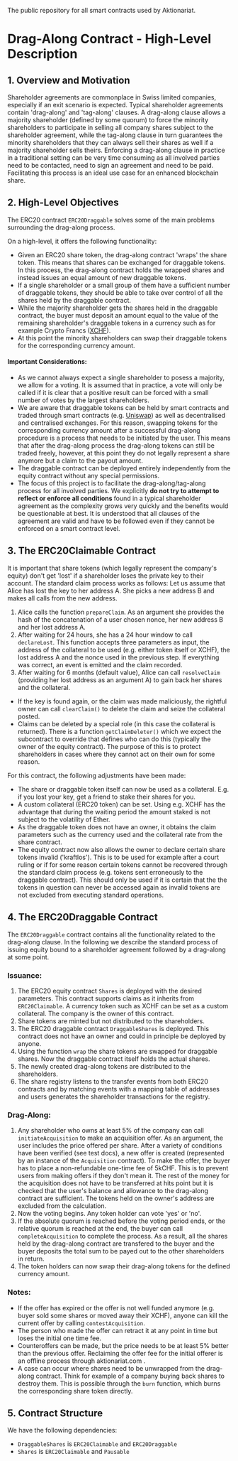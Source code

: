 The public repository for all smart contracts used by Aktionariat.

# Drag-Along Contract - High-Level Description

## 1. Overview and Motivation

Shareholder agreements are commonplace in Swiss limited companies, especially if an exit scenario is expected. Typical shareholder agreements contain 'drag-along' and 'tag-along' clauses. A drag-along clause allows a majority shareholder (defined by some quorum) to force the minority shareholders to participate in selling all company shares subject to the shareholder agreement, while the tag-along clause in turn guarantees the minority shareholders that they can always sell their shares as well if a majority shareholder sells theirs. Enforcing a drag-along clause in practice in a traditional setting can be very time consuming as all involved parties need to be contacted, need to sign an agreement and need to be paid. Facilitating this process is an ideal use case for an enhanced blockchain share.

## 2. High-Level Objectives

The ERC20 contract `ERC20Draggable` solves some of the main problems surrounding the drag-along process.

On a high-level, it offers the following functionality:

- Given an ERC20 share token, the drag-along contract 'wraps' the share token. This means that shares can be exchanged for draggable tokens. In this process, the drag-along contract holds the wrapped shares and instead issues an equal amount of new draggable tokens.
- If a single shareholder or a small group of them have a sufficient number of draggable tokens, they should be able to take over control of all the shares held by the draggable contract.
- While the majority shareholder gets the shares held in the draggable contract, the buyer must deposit an amount equal to the value of the remaining shareholder's draggable tokens in a currency such as for example Crypto Francs ([XCHF](https://www.swisscryptotokens.ch)).
- At this point the minority shareholders can swap their draggable tokens for the corresponding currency amount.

#### Important Considerations:

- As we cannot always expect a single shareholder to posess a majority, we allow for a voting. It is assumed that in practice, a vote will only be called if it is clear that a positive result can be forced with a small number of votes by the largest shareholders.
- We are aware that draggable tokens can be held by smart contracts and traded through smart contracts (e.g. [Uniswap](https://uniswap.io)) as well as decentralised and centralised exchanges. For this reason, swapping tokens for the corresponding currency amount after a successful drag-along procedure is a process that needs to be initiated by the user. This means that after the drag-along process the drag-along tokens can still be traded freely, however, at this point they do not legally represent a share anymore but a claim to the payout amount.
- The draggable contract can be deployed entirely independently from the equity contract without any special permissions.
- The focus of this project is to facilitate the drag-along/tag-along process for all involved parties. We explicitly <b>do not try to attempt to reflect or enforce all conditions </b> found in a typical shareholder agreement as the complexity grows very quickly and the benefits would be questionable at best. It is understood that all clauses of the agreement are valid and have to be followed even if they cannot be enforced on a smart contract level.

## 3. The ERC20Claimable Contract

It is important that share tokens (which legally represent the company's equity) don't get 'lost' if a shareholder loses the private key to their account. The standard claim process works as follows: Let us assume that Alice has lost the key to her address A. She picks a new address B and makes all calls from the new address.

1. Alice calls the function `prepareClaim`. As an argument she provides the hash of the concatenation of a user chosen nonce, her new address B and her lost address A.
2. After waiting for 24 hours, she has a 24 hour window to call `declareLost`. This function accepts three parameters as input, the address of the collateral to be used (e.g. either token itself or XCHF), the lost address A and the nonce used in the previous step. If everything was correct, an event is emitted and the claim recorded.
3. After waiting for 6 months (default value), Alice can call `resolveClaim` (providing her lost address as an argument A) to gain back her shares and the collateral.

- If the key is found again, or the claim was made maliciously, the rightful owner can call `clearClaim()` to delete the claim and seize the collateral posted.
- Claims can be deleted by a special role (in this case the collateral is returned). There is a function `getClaimDeleter()` which we expect the subcontract to override that defines who can do this (typically the owner of the equity contract). The purpose of this is to protect shareholders in cases where they cannot act on their own for some reason.

For this contract, the following adjustments have been made:

- The share or draggable token itself can now be used as a collateral. E.g. if you lost your key, get a friend to stake their shares for you.
- A custom collateral (ERC20 token) can be set. Using e.g. XCHF has the advantage that during the waiting period the amount staked is not subject to the volatility of Ether.
- As the draggable token does not have an owner, it obtains the claim parameters such as the currency used and the collateral rate from the share contract.
- The equity contract now also allows the owner to declare certain share tokens invalid ('kraftlos'). This is to be used for example after a court ruling or if for some reason certain tokens cannot be recovered through the standard claim process (e.g. tokens sent erroneously to the draggable contract). This should only be used if it is certain that the the tokens in question can never be accessed again as invalid tokens are not excluded from executing standard operations.

## 4. The ERC20Draggable Contract

The `ERC20Draggable` contract contains all the functionality related to the drag-along clause. In the following we describe the standard process of issuing equity bound to a shareholder agreement followed by a drag-along at some point.

### Issuance:

1. The ERC20 equity contract `Shares` is deployed with the desired parameters. This contract supports claims as it inherits from `ERC20Claimable`. A currency token such as XCHF can be set as a custom collateral. The company is the owner of this contract.
2. Share tokens are minted but not distributed to the shareholders.
3. The ERC20 draggable contract `DraggableShares` is deployed. This contract does not have an owner and could in principle be deployed by anyone.
4. Using the function `wrap` the share tokens are swapped for draggable shares. Now the draggable contract itself holds the actual shares.
5. The newly created drag-along tokens are distributed to the shareholders.
6. The share registry listens to the transfer events from both ERC20 contracts and by matching events with a mapping table of addresses and users generates the shareholder transactions for the registry.

### Drag-Along:

1. Any shareholder who owns at least 5% of the company can call `initiateAcquisition` to make an acquisition offer. As an argument, the user includes the price offered per share. After a variety of conditions have been verified (see test docs), a new offer is created (represented by an instance of the `Acquisition` contract). To make the offer, the buyer has to place a non-refundable one-time fee of 5kCHF. This is to prevent users from making offers if they don't mean it. The rest of the money for the acquisition does not have to be transferred at hits point but it is checked that the user's balance and allowance to the drag-along contract are sufficient. The tokens held on the owner's address are excluded from the calculation.
2. Now the voting begins. Any token holder can vote 'yes' or 'no'.
3. If the absolute quorum is reached before the voting period ends, or the relative quorum is reached at the end, the buyer can call `completeAcquisition` to complete the process. As a result, all the shares held by the drag-along contract are transfered to the buyer and the buyer deposits the total sum to be payed out to the other shareholders in return.
4. The token holders can now swap their drag-along tokens for the defined currency amount.

### Notes:

- If the offer has expired or the offer is not well funded anymore (e.g. buyer sold some shares or moved away their XCHF), anyone can kill the current offer by calling `contestAcquisition`.
- The person who made the offer can retract it at any point in time but loses the initial one time fee.
- Counteroffers can be made, but the price needs to be at least 5% better than the previous offer. Reclaiming the offer fee for the initial offerer is an offline process through aktionariat.com .
- A case can occur where shares need to be unwrapped from the drag-along contract. Think for example of a company buying back shares to destroy them. This is possible through the `burn` function, which burns the corresponding share token directly.

## 5. Contract Structure

We have the following dependencies:

- `DraggableShares` is `ERC20Claimable` and `ERC20Draggable`
- `Shares` is `ERC20Claimable` and `Pausable`
